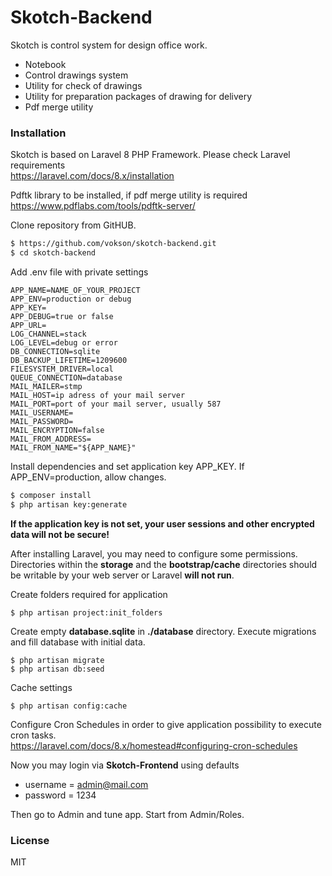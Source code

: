 # Skotch-Backend
Skotch is control system for design office work.

  - Notebook
  - Control drawings system
  - Utility for check of drawings
  - Utility for preparation packages of drawing for delivery
  - Pdf merge utility

### Installation

Skotch is based on Laravel 8 PHP Framework. Please check Laravel requirements<br>
https://laravel.com/docs/8.x/installation

Pdftk library to be installed, if pdf merge utility is required<br>
https://www.pdflabs.com/tools/pdftk-server/

Clone repository from GitHUB.

```sh
$ https://github.com/vokson/skotch-backend.git
$ cd skotch-backend
```

Add .env file with private settings
```
APP_NAME=NAME_OF_YOUR_PROJECT
APP_ENV=production or debug
APP_KEY=
APP_DEBUG=true or false
APP_URL=
LOG_CHANNEL=stack
LOG_LEVEL=debug or error
DB_CONNECTION=sqlite
DB_BACKUP_LIFETIME=1209600
FILESYSTEM_DRIVER=local
QUEUE_CONNECTION=database
MAIL_MAILER=stmp
MAIL_HOST=ip adress of your mail server
MAIL_PORT=port of your mail server, usually 587
MAIL_USERNAME=
MAIL_PASSWORD=
MAIL_ENCRYPTION=false
MAIL_FROM_ADDRESS=
MAIL_FROM_NAME="${APP_NAME}"
```
Install dependencies and set application key APP_KEY. If APP_ENV=production, allow changes.

```sh
$ composer install
$ php artisan key:generate
```
**If the application key is not set, your user sessions and other encrypted data will not be secure!**

After installing Laravel, you may need to configure some permissions. Directories within the **storage** and the **bootstrap/cache** directories should be writable by your web server or Laravel **will not run**.

Create folders required for application
```ssh
$ php artisan project:init_folders
```
Create empty **database.sqlite** in **./database** directory. Execute migrations and fill database with initial data.
```ssh
$ php artisan migrate
$ php artisan db:seed
```
Cache settings
```ssh
$ php artisan config:cache
```
Configure Cron Schedules in order to give application possibility to execute cron tasks.<br>
https://laravel.com/docs/8.x/homestead#configuring-cron-schedules

Now you may login via **Skotch-Frontend** using defaults
- username = admin@mail.com
- password = 1234

Then go to Admin and tune app. Start from Admin/Roles.

### License
MIT
